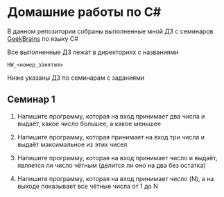 # Домашние работы по C#
В данном репозитории собраны выполненные мной ДЗ с семинаров [GeekBrains](https://gb.ru) по языку C#

Все выполненные ДЗ лежат в директориях с названиями

`HW_<номер_занятия>`

Ниже указаны ДЗ по семинарам с заданиями
## Семинар 1
1. Напишите программу, которая на вход принимает два числа и выдаёт, какое число большее, а какое меньшее

2. Напишите программу, которая принимает на вход три числа и выдаёт максимальное из этих чисел

3. Напишите программу, которая на вход принимает число и выдаёт, является ли число чётным (делится ли оно на два без остатка)

4. Напишите программу, которая на вход принимает число (N), а на выходе показывает все чётные числа от 1 до N